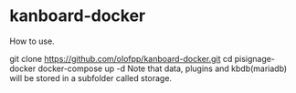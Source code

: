 # kanboard-docker

How to use.

git clone https://github.com/olofpp/kanboard-docker.git
cd pisignage-docker
docker-compose up -d
Note that data, plugins and kbdb(mariadb) will be stored in a subfolder called storage.
